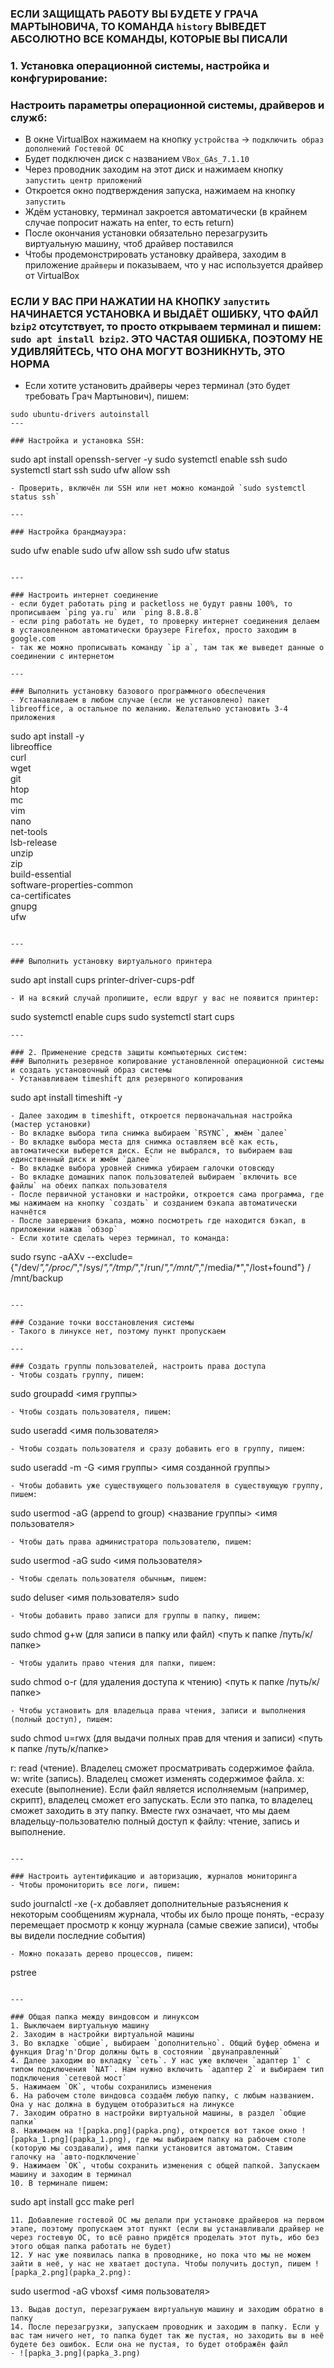 ### ЕСЛИ ЗАЩИЩАТЬ РАБОТУ ВЫ БУДЕТЕ У ГРАЧА МАРТЫНОВИЧА, ТО КОМАНДА `history` ВЫВЕДЕТ АБСОЛЮТНО ВСЕ КОМАНДЫ, КОТОРЫЕ ВЫ ПИСАЛИ

### 1. Установка операционной системы, настройка и конфгурирование:
### Настроить параметры операционной системы, драйверов и служб:
  - В окне VirtualBox нажимаем на кнопку `устройства` → `подключить образ дополнений Гостевой ОС`
  - Будет подключен диск с названием `VBox_GAs_7.1.10`
  - Через проводник заходим на этот диск и нажимаем кнопку `запустить центр приложений`
  - Откроется окно подтверждения запуска, нажимаем на кнопку `запустить`
  - Ждём установку, терминал закроется автоматически (в крайнем случае попросит нажать на enter, то есть return)
  - После окончания установки обязательно перезагрузить виртуальную машину, чтоб драйвер поставился
  - Чтобы продемонстрировать установку драйвера, заходим в приложение `драйверы` и показываем, что у нас используется драйвер от VirtualBox

### ЕСЛИ У ВАС ПРИ НАЖАТИИ НА КНОПКУ `запустить` НАЧИНАЕТСЯ УСТАНОВКА И ВЫДАЁТ ОШИБКУ, ЧТО ФАЙЛ `bzip2` отсутствует, то просто открываем терминал и пишем: `sudo apt install bzip2`. ЭТО ЧАСТАЯ ОШИБКА, ПОЭТОМУ НЕ УДИВЛЯЙТЕСЬ, ЧТО ОНА МОГУТ ВОЗНИКНУТЬ, ЭТО НОРМА
  - Если хотите установить драйверы через терминал (это будет требовать Грач Мартынович), пишем:
```
sudo ubuntu-drivers autoinstall
---

### Настройка и установка SSH:
```
sudo apt install openssh-server -y
sudo systemctl enable ssh
sudo systemctl start ssh
sudo ufw allow ssh
```
- Проверить, включён ли SSH или нет можно командой `sudo systemctl status ssh`

---

### Настройка брандмауэра:
```
sudo ufw enable
sudo ufw allow ssh
sudo ufw status
```

---

### Настроить интернет соединение
- если будет работать ping и packetloss не будут равны 100%, то прописываем `ping ya.ru` или `ping 8.8.8.8`
- если ping работать не будет, то проверку интернет соединения делаем в установленном автоматически браузере Firefox, просто заходим в google.com
- так же можно прописывать команду `ip a`, там так же выведет данные о соединении с интернетом

---

### Выполнить установку базового программного обеспечения
- Устанавливаем в любом случае (если не установлено) пакет libreoffice, а остальное по желанию. Желательно установить 3-4 приложения
```
sudo apt install -y \
libreoffice \
curl \
wget \
git \
htop \
mc \
vim \
nano \
net-tools \
lsb-release \
unzip \
zip \
build-essential \
software-properties-common \
ca-certificates \
gnupg \
ufw
```

---

### Выполнить установку виртуального принтера
```
sudo apt install cups printer-driver-cups-pdf
```
- И на всякий случай пропишите, если вдруг у вас не появится принтер:
```
sudo systemctl enable cups
sudo systemctl start cups
```
---

### 2. Применение средств защиты компьютерных систем:
### Выполнить резервное копирование установленной операционной системы и создать установочный образ системы
- Устанавливаем timeshift для резервного копирования
```
sudo apt install timeshift -y
```
- Далее заходим в timeshift, откроется первоначальная настройка (мастер установки)
- Во вкладке выбора типа снимка выбираем `RSYNC`, жмём `далее`
- Во вкладке выбора места для снимка оставляем всё как есть, автоматически выберется диск. Если не выбрался, то выбираем ваш единственный диск и жмём `далее`
- Во вкладке выбора уровней снимка убираем галочки отовсюду
- Во вкладке домашних папок пользователей выбираем `включить все файлы` на обеих папках пользователя
- После первичной установки и настройки, откроется сама программа, где мы нажимаем на кнопку `создать` и созданием бэкапа автоматически начнётся
- После завершения бэкапа, можно посмотреть где находится бэкап, в приложении нажав `обзор`
- Если хотите сделать через терминал, то команда:
```
sudo rsync -aAXv --exclude={"/dev/*","/proc/*","/sys/*","/tmp/*","/run/*","/mnt/*","/media/*","/lost+found"} / /mnt/backup
```

---

### Создание точки восстановления системы
- Такого в линуксе нет, поэтому пункт пропускаем

---

### Создать группы пользователей, настроить права доступа
- Чтобы создать группу, пишем:
```
sudo groupadd <имя группы>
```
- Чтобы создать пользователя, пишем:
```
sudo useradd <имя пользователя>
```
- Чтобы создать пользователя и сразу добавить его в группу, пишем:
```
sudo useradd -m -G <имя группы> <имя созданной группы>
```
- Чтобы добавить уже существующего пользователя в существующую группу, пишем:
```
sudo usermod -aG (append to group) <название группы> <имя пользователя>
```
- Чтобы дать права администратора пользователю, пишем:
```
sudo usermod -aG sudo <имя пользователя>
```
- Чтобы сделать пользователя обычным, пишем:
```
sudo deluser <имя пользователя> sudo
```
- Чтобы добавить право записи для группы в папку, пишем:
```
sudo chmod g+w (для записи в папку или файл) <путь к папке /путь/к/папке>
```
- Чтобы удалить право чтения для папки, пишем:
```
sudo chmod o-r (для удаления доступа к чтению) <путь к папке /путь/к/папке>
```
- Чтобы установить для владельца права чтения, записи и выполнения (полный доступ), пишем:
```
sudo chmod u=rwx (для выдачи полных прав для чтения и записи) <путь к папке /путь/к/папке>

r: read (чтение). Владелец сможет просматривать содержимое файла.
w: write (запись). Владелец сможет изменять содержимое файла.
x: execute (выполнение). Если файл является исполняемым (например, скрипт), владелец сможет его запускать. Если это папка, то владелец сможет заходить в эту папку.
Вместе rwx означает, что мы даем владельцу-пользователю полный доступ к файлу: чтение, запись и выполнение.
```

---

### Настроить аутентификацию и авторизацию, журналов мониторинга
- Чтобы промониторить все логи, пишем:
```
sudo journalctl -xe (-x добавляет дополнительные разъяснения к некоторым сообщениям журнала, чтобы их было проще понять, -eсразу перемещает просмотр к концу журнала (самые свежие записи), чтобы вы видели последние события)
```
- Можно показать дерево процессов, пишем:
```
pstree
```

---

### Общая папка между виндовсом и линуксом
1. Выключаем виртуальную машину
2. Заходим в настройки виртуальной машины
3. Во вкладке `общие`, выбираем `дополнительно`. Общий буфер обмена и функция Drag'n'Drop должны быть в состоянии `двунаправленный`
4. Далее заходим во вкладку `сеть`. У нас уже включен `адаптер 1` с типом подключения `NAT`. Нам нужно включить `адаптер 2` и выбираем тип подключения `сетевой мост`
5. Нажимаем `ОК`, чтобы сохранились изменения
6. На рабочем столе виндовса создаём любую папку, с любым названием. Она у нас должна в будущем отобразиться на линуксе
7. Заходим обратно в настройки виртуальной машины, в раздел `общие папки`
8. Нажимаем на ![papka.png](papka.png), откроется вот такое окно ![papka_1.png](papka_1.png), где мы выбираем папку на рабочем столе (которую мы создавали), имя папки установится автоматом. Ставим галочку на `авто-подключение`
9. Нажимаем `ОК`, чтобы сохранить изменения с общей папкой. Запускаем машину и заходим в терминал
10. В терминале пишем:
```
sudo apt install gcc make perl
```
11. Добавление гостевой ОС мы делали при установке драйверов на первом этапе, поэтому пропускаем этот пункт (если вы устанавливали драйвер не через гостевую ОС, то всё равно придётся проделать этот путь, ибо без этого общая папка работать не будет)
12. У нас уже появилась папка в проводнике, но пока что мы не можем зайти в неё, у нас не хватает доступа. Чтобы получить доступ, пишем ![papka_2.png](papka_2.png):
```
sudo usermod -aG vboxsf <имя пользователя>
```
13. Выдав доступ, перезагружаем виртуальную машину и заходим обратно в папку
14. После перезагрузки, запускаем проводник и заходим в папку. Если у вас там ничего нет, то папка будет так же пустая, но заходить вы в неё будете без ошибок. Если она не пустая, то будет отображён файл
- ![papka_3.png](papka_3.png)